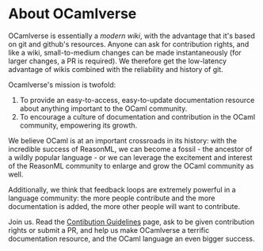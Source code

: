 # About OCamlverse

OCamlverse is essentially a *modern wiki*, with the advantage that it's based on git and github's resources. Anyone can ask for contribution rights, and like a wiki, small-to-medium changes can be made instantaneously (for larger changes, a PR is required). We therefore get the low-latency advantage of wikis combined with the reliability and history of git.

Ocamlverse's mission is twofold:

1. To provide an easy-to-access, easy-to-update documentation resource about anything important to the OCaml community.
2. To encourage a culture of documentation and contribution in the OCaml community, empowering its growth.

We believe OCaml is at an important crossroads in its history: with the incredible success of ReasonML, we can become a fossil - the ancestor of a wildly popular language - or we can leverage the excitement and interest of the ReasonML community to enlarge and grow the OCaml community as well.

Additionally, we think that feedback loops are extremely powerful in a language community: the more people contribute and the more documentation is added, the more other people will want to contribute.

Join us. Read the [Contibution Guidelines](contrib.md) page, ask to be given contribution rights or submit a PR, and help us make OCamlverse a terrific documentation resource, and the OCaml language an even bigger success.

